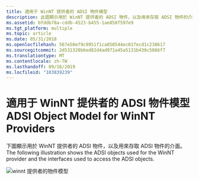```yaml
---
title: 適用于 WinNT 提供者的 ADSI 物件模型
description: 此圖顯示用於 WinNT 提供者的 ADSI 物件，以及用來存取 ADSI 物件的介面。
ms.assetid: bfddb78a-cddb-4523-b455-1ae858f597e9
ms.tgt_platform: multiple
ms.topic: article
ms.date: 05/31/2018
ms.openlocfilehash: 567e50ef9c9951f1ca850544ec01fecd1c238617
ms.sourcegitcommit: 2d531328b6ed82d4ad971a45a5131b430c5866f7
ms.translationtype: MT
ms.contentlocale: zh-TW
ms.lasthandoff: 09/16/2019
ms.locfileid: "103839239"
---
```

# <a name="adsi-object-model-for-winnt-providers"></a><span data-ttu-id="b78ca-103">適用于 WinNT 提供者的 ADSI 物件模型</span><span class="sxs-lookup"><span data-stu-id="b78ca-103">ADSI Object Model for WinNT Providers</span></span>

<span data-ttu-id="b78ca-104">下圖顯示用於 WinNT 提供者的 ADSI 物件，以及用來存取 ADSI 物件的介面。</span><span class="sxs-lookup"><span data-stu-id="b78ca-104">The following illustration shows the ADSI objects used for the WinNT provider and the interfaces used to access the ADSI objects.</span></span>

![winnt 提供者的物件模型](images/adsiobjmodwinnt-gif-1.png)

 

 




